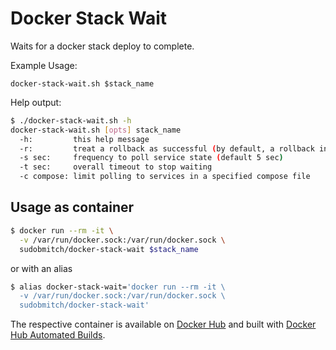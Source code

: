 # Docker Stack Wait

Waits for a docker stack deploy to complete.

Example Usage:

`docker-stack-wait.sh $stack_name`

Help output:

```bash
$ ./docker-stack-wait.sh -h
docker-stack-wait.sh [opts] stack_name
  -h:         this help message
  -r:         treat a rollback as successful (by default, a rollback indicates failure)
  -s sec:     frequency to poll service state (default 5 sec)
  -t sec:     overall timeout to stop waiting
  -c compose: limit polling to services in a specified compose file
```

## Usage as container

```bash
$ docker run --rm -it \
  -v /var/run/docker.sock:/var/run/docker.sock \
  sudobmitch/docker-stack-wait $stack_name
```

or with an alias

```bash
$ alias docker-stack-wait='docker run --rm -it \
  -v /var/run/docker.sock:/var/run/docker.sock \
  sudobmitch/docker-stack-wait'
```

The respective container is available on
[Docker Hub](https://hub.docker.com/r/sudobmitch/docker-stack-wait) and built
with [Docker Hub Automated Builds](https://docs.docker.com/docker-hub/builds/).

